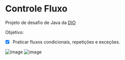 # Controle Fluxo

Projeto de desafio de Java da [DIO](https://www.dio.me/)

Objetivo:   
- [X] Praticar fluxos condicionais, repetições e exceções.

![image](https://github.com/user-attachments/assets/085a0b43-0869-48b7-8029-afc611b732ec)
![image](https://github.com/user-attachments/assets/8a8c7fec-43e7-48ac-93a9-21c9bcafe04e)
